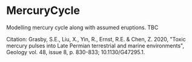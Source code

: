 # MercuryCycle
Modelling mercury cycle along with assumed eruptions.  TBC

Citation:
Grasby, S.E., Liu, X., Yin, R., Ernst, R.E. & Chen, Z. 2020, "Toxic mercury pulses into Late Permian terrestrial and marine environments", Geology vol. 48, issue 8, p. 830-833; 10.1130/G47295.1.
